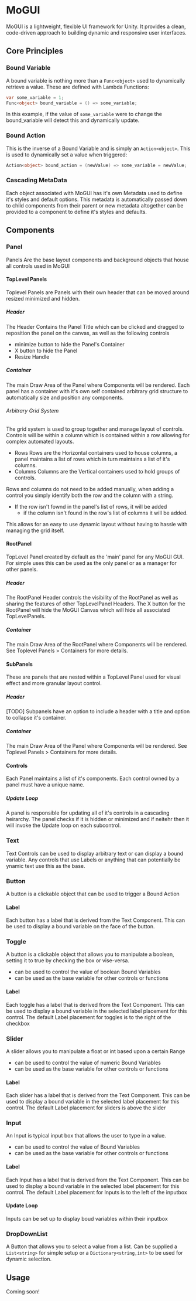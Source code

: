 # MoGUI
MoGUI is a lightweight, flexible UI framework for Unity. It provides a clean, code-driven approach to building dynamic and responsive user interfaces.

## Core Principles


### Bound Variable
A bound variable is nothing more than a `Func<object>` used to dynamically retrieve a value. These are defined with Lambda Functions:
```csharp
var some_variable = 1;
Func<object> bound_variable = () => some_variable;
```
In this example, if the value of `some_variable` were to change the bound_variable will detect this and dynamically update.

### Bound Action
This is the inverse of a Bound Variable and is simply an `Action<object>`. This is used to dynamically set a value when triggered:
```csharp
Action<object> bound_action = (newValue) => some_variable = newValue;
```

### Cascading MetaData
Each object associated with MoGUI has it's own Metadata used to define it's styles and default options. 
This metadata is automatically passed down to child components from their parent or new metadata altogether can be provided to a component to define it's styles and defaults.

## Components

### Panel
Panels Are the base layout components and background objects that house all controls used in MoGUI

#### TopLevel Panels
Toplevel Panels are Panels with their own header that can be moved around resized minimized and hidden. 

##### Header
The Header Contains the Panel Title which can be clicked and dragged to reposition the panel on the canvas, as well as the following controls
- minimize button to hide the Panel's Container
- X button to hide the Panel
- Resize Handle 

##### Container
The main Draw Area of the Panel where Components will be rendered. 
Each panel has a container with it's own self contained arbitrary grid structure to automatically size and position any components.

###### Arbitrary Grid System
The grid system is used to group together and manage layout of controls. Controls will be within a column which is contained within a row allowing for complex automated layouts.

- Rows
	Rows are the Horizontal containers used to house columns, a panel maintains a list of rows which in turn maintains a list of it's columns.
- Columns
	Columns are the Vertical containers used to hold groups of controls. 

Rows and columns do not need to be added manually, when adding a control you simply identify both the row and the column with a string.
- If the row isn't fownd in the panel's list of rows, it will be added
	- if the column isn't found in the row's list of columns it will be added.

This allows for an easy to use dynamic layout without having to hassle with managing the grid itself. 

#### RootPanel
TopLevel Panel created by default as the 'main' panel for any MoGUI GUI. For simple uses this can be used as the only panel or as a manager for other panels.

##### Header
The RootPanel Header controls the visibility of the RootPanel as well as sharing the features of other TopLevelPanel Headers.
The X button for the RootPanel will hide the MoGUI Canvas which will hide all associated TopLevelPanels. 

##### Container
The main Draw Area of the RootPanel where Components will be rendered. 
See Toplevel Panels > Containers for more details.

#### SubPanels
These are panels that are nested within a TopLevel Panel used for visual effect and more granular layout control.
##### Header
[TODO] Subpanels have an option to include a header with a title and option to collapse it's container.
##### Container
The main Draw Area of the Panel where Components will be rendered.
See Toplevel Panels > Containers for more details.

#### Controls
Each Panel maintains a list of it's components. Each control owned by a panel must have a unique name.

##### Update Loop
A panel is responsible for updating all of it's controls in a cascading heirarchy. 
The panel checks if it is hidden or minimized and if neitehr then it will invoke the Update loop on each subcontrol.

### Text
Text Controls can be used to display arbitrary text or can display a bound variable. 
Any controls that use Labels or anything that can potentially be ynamic text use this as the base.

### Button
A button is a clickable object that can be used to trigger a Bound Action

#### Label
Each button has a label that is derived from the Text Component. This can be used to display a bound variable on the face of the button.

### Toggle
A button is a clickable object that allows you to manipulate a boolean, setting it to true by checking the box or vise-versa. 
- can be used to control the value of boolean Bound Variables
- can be used as the base variable for other controls or functions

#### Label
Each toggle has a label that is derived from the Text Component. 
This can be used to display a bound variable in the selected label placement for this control.
The default Label placement for toggles is to the right of the checkbox

### Slider
A slider allows you to manipulate a float or int based upon a certain Range
- can be used to control the value of numeric Bound Variables
- can be used as the base variable for other controls or functions

#### Label
Each slider has a label that is derived from the Text Component. 
This can be used to display a bound variable in the selected label placement for this control.
The default Label placement for sliders is above the slider

### Input
An Input is typical input box that allows the user to type in a value.
- can be used to control the value of Bound Variables
- can be used as the base variable for other controls or functions

#### Label
Each Input has a label that is derived from the Text Component. 
This can be used to display a bound variable in the selected label placement for this control.
The default Label placement for Inputs is to the left of the inputbox

#### Update Loop
Inputs can be set up to display boud variables within their inputbox

### DropDownList
A Button that allows you to select a value from a list. Can be supplied a `List<string>` for simple setup or a `Dictionary<string,int>` to be used for dynamic selection.


## Usage
Coming soon!